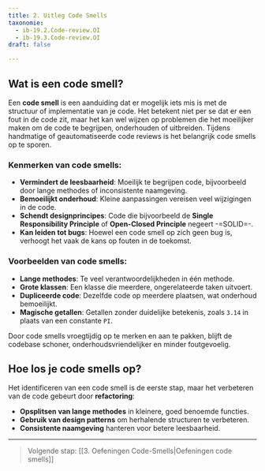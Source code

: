 ```yaml
---
title: 2. Uitleg Code Smells
taxonomie:
  - ib-19.2.Code-review.OI
  - ib-19.3.Code-review.OI
draft: false

---
```


## Wat is een code smell?
Een **code smell** is een aanduiding dat er mogelijk iets mis is met de structuur of implementatie van je code. Het betekent niet per se dat er een fout in de code zit, maar het kan wel wijzen op problemen die het moeilijker maken om de code te begrijpen, onderhouden of uitbreiden. Tijdens handmatige of geautomatiseerde code reviews is het belangrijk code smells op te sporen. 

### Kenmerken van code smells:
- **Vermindert de leesbaarheid**: Moeilijk te begrijpen code, bijvoorbeeld door lange methodes of inconsistente naamgeving.  
- **Bemoeilijkt onderhoud**: Kleine aanpassingen vereisen veel wijzigingen in de code.  
- **Schendt designprincipes**: Code die bijvoorbeeld de **Single Responsibility Principle** of **Open-Closed Principle** negeert -=SOLID=-.  
- **Kan leiden tot bugs**: Hoewel een code smell op zich geen bug is, verhoogt het vaak de kans op fouten in de toekomst.  

### Voorbeelden van code smells:
- **Lange methodes**: Te veel verantwoordelijkheden in één methode.  
- **Grote klassen**: Een klasse die meerdere, ongerelateerde taken uitvoert.  
- **Dupliceerde code**: Dezelfde code op meerdere plaatsen, wat onderhoud bemoeilijkt.  
- **Magische getallen**: Getallen zonder duidelijke betekenis, zoals `3.14` in plaats van een constante `PI`.  

Door code smells vroegtijdig op te merken en aan te pakken, blijft de codebase schoner, onderhoudsvriendelijker en minder foutgevoelig.

## Hoe los je code smells op?
Het identificeren van een code smell is de eerste stap, maar het verbeteren van de code gebeurt door **refactoring**:  
- **Opsplitsen van lange methodes** in kleinere, goed benoemde functies.  
- **Gebruik van design patterns** om herhalende structuren te verbeteren.  
- **Consistente naamgeving** hanteren voor betere leesbaarheid. 

---

> Volgende stap: [[3. Oefeningen Code-Smells|Oefeningen code smells]]
